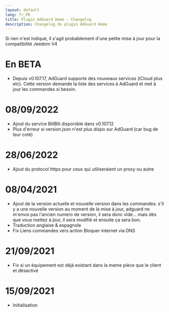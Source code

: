 ```yaml
---
layout: default
lang: fr_FR
title: Plugin AdGuard Home - Changelog
description: Changelog du plugin AdGuard Home
---
```

Si rien n'est indiqué, il s'agit probablement d'une petite mise à jour pour la compatibilité Jeedom V4

# En BETA

- Depuis v0.107.17, AdGuard supporte des nouveaux services (iCloud plus etc). Cette version demande la liste des services à AdGuard et met à jour les commandes si besoin.

# 08/09/2022

- Ajout du service BiliBili disponible dans v0.107.12
- Plus d'erreur si version.json n'est plus dispo sur AdGuard (car bug de leur coté)

# 28/06/2022

- Ajout du protocol https pour ceux qui utiliseraient un proxy ou autre

# 08/04/2021

- Ajout de la version actuelle et nouvelle version dans les commandes. s'il y a une nouvelle version au moment de la mise à jour, adguard ne m'envoi pas l'ancien numero de version, il sera donc vide... mais dès que vous mettez à jour, il sera modifié et ensuite ça sera bon.
- Traduction anglaise & espagnole
- Fix Liens commandes vers action Bloquer internet via DNS

# 21/09/2021

- Fix si un équipement est déjà existant dans la meme pièce que le client et désactivé

# 15/09/2021

- Initialisation

